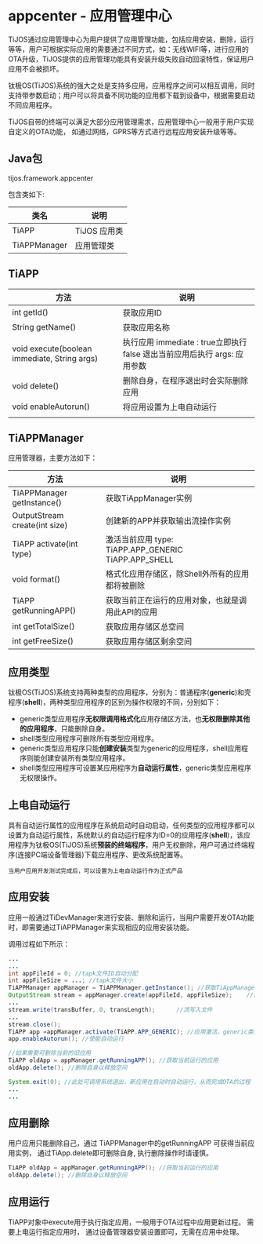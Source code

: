 # appcenter - 应用管理中心

TiJOS通过应用管理中心为用户提供了应用管理功能，包括应用安装，删除，运行等等，用户可根据实际应用的需要通过不同方式，如：无线WIFI等，进行应用的OTA升级，TiJOS提供的应用管理功能具有安装升级失败自动回滚特性，保证用户应用不会被损坏。

钛极OS(TiJOS)系统的强大之处是支持多应用，应用程序之间可以相互调用，同时支持带参数启动；用户可以将具备不同功能的应用都下载到设备中，根据需要启动不同应用程序。

TiJOS自带的终端可以满足大部分应用管理需求，应用管理中心一般用于用户实现自定义的OTA功能， 如通过网络，GPRS等方式进行远程应用安装升级等等。

## Java包
tijos.framework.appcenter

包含类如下:

| 类名           | 说明        |
| ------------ | --------- |
| TiAPP        | TiJOS 应用类 |
| TiAPPManager | 应用管理类     |

## TiAPP

| 方法                                       | 说明                                       |
| ---------------------------------------- | ---------------------------------------- |
| int getId()                              | 获取应用ID                                   |
| String getName()                         | 获取应用名称                                   |
| void execute(boolean immediate, String args) | 执行应用 immediate : true立即执行  false 退出当前应用后执行 args: 应用参数 |
| void delete()                            | 删除自身，在程序退出时会实际删除应用                       |
| void enableAutorun()                     | 将应用设置为上电自动运行                             |
|                                          |                                          |

## TiAPPManager

应用管理器，主要方法如下：

| 方法                            | 说明                                       |
| ----------------------------- | ---------------------------------------- |
| TiAPPManager getInstance()    | 获取TiAppManager实例                         |
| OutputStream create(int size) | 创建新的APP并获取输出流操作实例                        |
| TiAPP activate(int type)      | 激活当前应用 type: TiAPP.APP_GENERIC    TiAPP.APP_SHELL |
| void format()                 | 格式化应用存储区，除Shell外所有的应用都将被删除               |
| TiAPP getRunningAPP()         | 获取当前正在运行的应用对象，也就是调用此API的应用               |
| int getTotalSize()            | 获取应用存储区总空间                               |
| int getFreeSize()             | 获取应用存储区剩余空间                              |

## 应用类型

钛极OS(TiJOS)系统支持两种类型的应用程序，分别为：普通程序(**generic**)和壳程序(**shell**)，两种类型应用程序的区别为操作权限的不同，分别如下：

- generic类型应用程序**无权限调用格式化**应用存储区方法，也**无权限删除其他的应用程序**，只能删除自身。
- shell类型应用程序可删除所有类型应用程序。
- generic类型应用程序只能**创建安装**类型为generic的应用程序，shell应用程序则能创建安装所有类型应用程序。
- shell类型应用程序可设置某应用程序为**自动运行属性**，generic类型应用程序无权限操作。

## 上电自动运行

具有自动运行属性的应用程序在系统启动时自动启动，任何类型的应用程序都可以设置为自动运行属性，系统默认的自动运行程序为ID=0的应用程序(**shell**)，该应用程序为钛极OS(TiJOS)系统**预装的终端程序**，用户无权删除，用户可通过终端程序(连接PC端设备管理器)下载应用程序、更改系统配置等。

`当用户应用开发测试完成后，可以设置为上电自动运行作为正式产品` 

## 应用安装

应用一般通过TiDevManager来进行安装、删除和运行，当用户需要开发OTA功能时，即需要通过TiAPPManager来实现相应的应用安装功能。

调用过程如下所示：

```java
...
...
int appFileId = 0; //tapk文件ID自动分配
int appFileSize = ...; //tapk文件大小
TiAPPManager appManager = TiAPPManager.getInstance(); //获取TiAppManager实例
OutputStream stream = appManager.create(appFileId, appFileSize);	//创建文件并获取流操作实例
...
stream.write(transBuffer, 0, transLength);		//流写入文件
...
stream.close();
TiAPP app =appManager.activate(TiAPP.APP_GENERIC); //应用激活，generic类型
app.enableAutorun(); //使能自动运行

//如果需要可删除当前的旧应用
TiAPP oldApp = appManager.getRunningAPP(); //获取当前运行的应用
oldApp.delete(); //删除自身以释放空间

System.exit(0); //此处可调用系统退出，新应用在启动时自动运行，从而完成OTA的过程
...
...
```

## 应用删除

用户应用只能删除自己，通过 TiAPPManager中的getRunningAPP 可获得当前应用实例， 通过TiApp.delete即可删除自身, 执行删除操作时请谨慎。

```java
TiAPP oldApp = appManager.getRunningAPP(); //获取当前运行的应用
oldApp.delete(); //删除自身以释放空间

```

## 应用运行

TiAPP对象中execute用于执行指定应用，一般用于OTA过程中应用更新过程。
需要上电运行指定应用时， 通过设备管理器安装设置即可，无需在应用中处理。